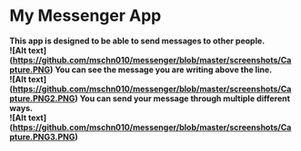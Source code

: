 # My Messenger App
<b>This app is designed to be able to send messages to other people.<br>
![Alt text] (https://github.com/mschn010/messenger/blob/master/screenshots/Capture.PNG)
<b> You can see the message you are writing above the line.<br>
![Alt text] (https://github.com/mschn010/messenger/blob/master/screenshots/Capture.PNG2.PNG)
<b> You can send your message through multiple different ways.<br>
![Alt text] (https://github.com/mschn010/messenger/blob/master/screenshots/Capture.PNG3.PNG)
